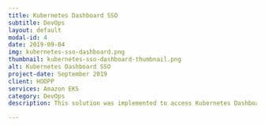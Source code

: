 ```yaml
---
title: Kubernetes Dashboard SSO
subtitle: DevOps
layout: default
modal-id: 4
date: 2019-09-04
img: kubernetes-sso-dashboard.png
thumbnail: kubernetes-sso-dashboard-thumbnail.png
alt: Kubernetes Dashboard SSO
project-date: September 2019
client: HOOPP
services: Amazon EKS
category: DevOps
description: This solution was implemented to access Kubernetes Dashboard via OpenID provider in Amazon EKS. There is no out of the box solution exist. It was achieved using openresty proxy deployed in EKS.

---
```

